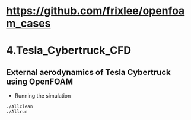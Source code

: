 # https://github.com/frixlee/openfoam_cases
# 4.Tesla_Cybertruck_CFD
## External aerodynamics of Tesla Cybertruck using OpenFOAM

+ Running the simulation
```
./Allclean
./Allrun
